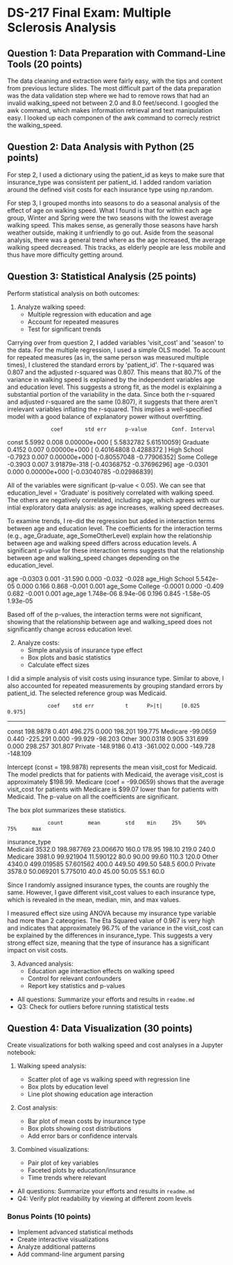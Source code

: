 # DS-217 Final Exam: Multiple Sclerosis Analysis

## Question 1: Data Preparation with Command-Line Tools (20 points)

The data cleaning and extraction were fairly easy, with the tips and content from previous lecture slides. The most difficult part of the data preparation was the data validation step where we had to remove rows that had an invalid walking_speed not between 2.0 and 8.0 feet/second. I googled the awk command, which makes information retrieval and text manipulation easy. I looked up each componen of the awk command to correcly restrict the walking_speed.
  
## Question 2: Data Analysis with Python (25 points)

For step 2, I used a dictionary using the patient_id as keys to make sure that insurance_type was consistent per patient_id. I added random variation around the defined visit costs for each insurance type using np.random.

For step 3, I grouped months into seasons to do a seasonal analysis of the effect of age on walking speed. What I found is that for within each age group, Winter and Spring were the two seasons with the lowest average walking speed. This makes sense, as generally those seasons have harsh weather outside, making it unfriendly to go out. Aside from the seasonal analysis, there was a general trend where as the age increased, the average walking speed decreased. This tracks, as elderly people are less mobile and thus have more difficulty getting around.
  
## Question 3: Statistical Analysis (25 points)

Perform statistical analysis on both outcomes:

1. Analyze walking speed:
   - Multiple regression with education and age
   - Account for repeated measures
   - Test for significant trends

Carrying over from question 2, I added variables 'visit_cost' and 'season' to the data. For the multiple regression, I used a simple OLS model. To account for repeated measures (as in, the same person was measured multiple times), I clustered the standard errors by 'patient_id'. The r-squared was 0.807 and the adjusted r-squared was 0.807. This means that 80.7% of the variance in walking speed is explained by the independent variables age and education level. This suggests a strong fit, as the model is explaining a substantial portion of the variability in the data. Since both the r-squared and adjusted r-squared are the same (0.807), it suggests that there aren't irrelevant variables inflating the r-squared. This implies a well-specified model with a good balance of explanatory power without overfitting. 

                  coef       std err      p-value        Conf. Interval
const            5.5992      0.008        0.00000e+000   [ 5.5832782   5.61510059]
Graduate         0.4152      0.007        0.00000e+000   [ 0.40164808  0.4288372 ]
High School     -0.7923      0.007        0.00000e+000   [-0.80557048 -0.77906352]
Some College    -0.3903      0.007        3.91879e-318   [-0.40368752 -0.37696296]
age             -0.0301      0.000        0.00000e+000   [-0.03040785 -0.02986839]

All of the variables were significant (p-value < 0.05). We can see that education_level = 'Graduate' is positively correlated with walking speed. The others are negatively correlated, including age, which agrees with our intial exploratory data analysis: as age increases, walking speed decreases.

To examine trends, I re-did the regression but added in interaction terms between age and education level. The coefficients for the interaction terms (e.g., age_Graduate, age_SomeOtherLevel) explain how the relationship between age and walking speed differs across education levels. A significant p-value for these interaction terms suggests that the relationship between age and walking_speed changes depending on the education_level.

age                 -0.0303      0.001    -31.590      0.000      -0.032      -0.028
age_High School   5.542e-05      0.000      0.166      0.868      -0.001       0.001
age_Some College    -0.0001      0.000     -0.409      0.682      -0.001       0.001
age_age           1.748e-06   8.94e-06      0.196      0.845   -1.58e-05    1.93e-05

Based off of the p-values, the interaction terms were not significant, showing that the relationship between age and walking_speed does not significantly change across education level.

2. Analyze costs:
   - Simple analysis of insurance type effect
   - Box plots and basic statistics
   - Calculate effect sizes

I did a simple analysis of visit costs using insurance type. Similar to above, I also accounted for repeated measurements by grouping standard errors by patient_id. The selected reference group was Medicaid.

                 coef    std err          t      P>|t|      [0.025      0.975]
------------------------------------------------------------------------------
const        198.9878      0.401    496.275      0.000     198.201     199.775
Medicare     -99.0659      0.440   -225.291      0.000     -99.929     -98.203
Other        300.0318      0.905    331.699      0.000     298.257     301.807
Private     -148.9186      0.413   -361.002      0.000    -149.728    -148.109

Intercept (const = 198.9878) represents the mean visit_cost for Medicaid. The model predicts that for patients with Medicaid, the average visit_cost is approximately $198.99. Medicare (coef = -99.0659) shows that the average visit_cost for patients with Medicare is $99.07 lower than for patients with Medicaid. The p-value on all the coefficients are significant.

The box plot summarizes these statistics.

                 count        mean        std    min     25%     50%    75%     max
insurance_type                                                                
Medicaid        3532.0  198.987769  23.006670  160.0  178.95  198.10  219.0   240.0
Medicare        3981.0   99.921904  11.590122   80.0   90.00   99.60  110.3   120.0
Other           4340.0  499.019585  57.601562  400.0  449.50  499.50  548.5   600.0
Private         3578.0   50.069201   5.775010   40.0   45.00   50.05   55.1    60.0

Since I randomly assigned insurance types, the counts are roughly the same. However, I gave different visit_cost values to each insurance type, which is revealed in the mean, median, min, and max values.

I measured effect size using ANOVA because my insurance type variable had more than 2 cateogries. The Eta Squared value of 0.967 is very high and indicates that approximately 96.7% of the variance in the visit_cost can be explained by the differences in insurance_type. This suggests a very strong effect size, meaning that the type of insurance has a significant impact on visit costs.

3. Advanced analysis:
   - Education age interaction effects on walking speed
   - Control for relevant confounders
   - Report key statistics and p-values

- All questions: Summarize your efforts and results in `readme.md`
- Q3: Check for outliers before running statistical tests
  
## Question 4: Data Visualization (30 points)

Create visualizations for both walking speed and cost analyses in a Jupyter notebook:

1. Walking speed analysis:
   - Scatter plot of age vs walking speed with regression line
   - Box plots by education level
   - Line plot showing education age interaction

2. Cost analysis:
   - Bar plot of mean costs by insurance type
   - Box plots showing cost distributions
   - Add error bars or confidence intervals

3. Combined visualizations:
   - Pair plot of key variables
   - Faceted plots by education/insurance
   - Time trends where relevant

- All questions: Summarize your efforts and results in `readme.md`
- Q4: Verify plot readability by viewing at different zoom levels
  
### Bonus Points (10 points)

- Implement advanced statistical methods
- Create interactive visualizations
- Analyze additional patterns
- Add command-line argument parsing

